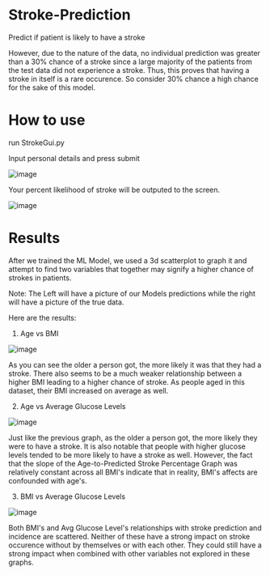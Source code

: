 # Stroke-Prediction
Predict if patient is likely to have a stroke

However, due to the nature of the data, no individual prediction was greater than a 30% chance of a stroke since a large majority of the patients from the test data did not experience a stroke. Thus, this proves that having a stroke in itself is a rare occurence. So consider 30% chance a high chance for the sake of this model. 

# How to use

run StrokeGui.py

Input personal details and press submit

![image](https://user-images.githubusercontent.com/67489054/219912858-49ba4c5f-ba1e-4833-90da-88137ab21c65.png)


Your percent likelihood of stroke will be outputed to the screen. 

![image](https://user-images.githubusercontent.com/67489054/219913279-e3939a7b-4bed-4d7d-8773-f81dcb080458.png)

# Results

After we trained the ML Model, we used a 3d scatterplot to graph it and attempt to find two variables that together may signify a higher chance of strokes in patients.


Note: The Left will have a picture of our Models predictions while the right will have a picture of the true data.


Here are the results:

1) Age vs BMI 

![image](https://user-images.githubusercontent.com/67489054/219918285-22e0611a-1f1c-44fa-917b-7fd01a387ab3.png)

As you can see the older a person got, the more likely it was that they had a stroke.
There also seems to be a much weaker relationship between a higher BMI leading to a higher chance of stroke.
As people aged in this dataset, their BMI increased on average as well.


2) Age vs Average Glucose Levels

![image](https://user-images.githubusercontent.com/67489054/219918337-46d89cbb-d537-46c3-b3a1-45d1bb5a65a2.png)

Just like the previous graph, as the older a person got, the more likely they were to have a stroke.
It is also notable that people with higher glucose levels tended to be more likely to have a stroke as well. 
However, the fact that the slope of the Age-to-Predicted Stroke Percentage Graph was relatively constant across all BMI's indicate that in reality, BMI's affects are confounded with age's. 


3) BMI vs Average Glucose Levels 

![image](https://user-images.githubusercontent.com/67489054/219918359-cccdc647-cb1d-4692-91d7-6cd6b893d5fe.png)

Both BMI's and Avg Glucose Level's relationships with stroke prediction and incidence are scattered.
Neither of these have a strong impact on stroke occurence without by themselves or with each other.
They could still have a strong impact when combined with other variables not explored in these graphs.

